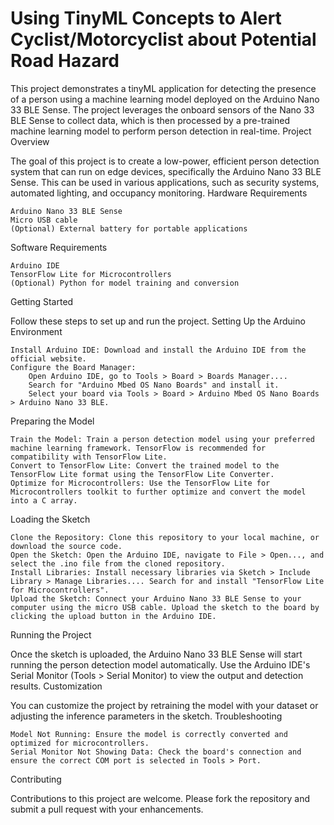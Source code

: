 # Using TinyML Concepts to Alert Cyclist/Motorcyclist about Potential Road Hazard 

This project demonstrates a tinyML application for detecting the presence of a person using a machine learning model deployed on the Arduino Nano 33 BLE Sense. The project leverages the onboard sensors of the Nano 33 BLE Sense to collect data, which is then processed by a pre-trained machine learning model to perform person detection in real-time.
Project Overview

The goal of this project is to create a low-power, efficient person detection system that can run on edge devices, specifically the Arduino Nano 33 BLE Sense. This can be used in various applications, such as security systems, automated lighting, and occupancy monitoring.
Hardware Requirements

    Arduino Nano 33 BLE Sense
    Micro USB cable
    (Optional) External battery for portable applications

Software Requirements

    Arduino IDE
    TensorFlow Lite for Microcontrollers
    (Optional) Python for model training and conversion

Getting Started

Follow these steps to set up and run the project.
Setting Up the Arduino Environment

    Install Arduino IDE: Download and install the Arduino IDE from the official website.
    Configure the Board Manager:
        Open Arduino IDE, go to Tools > Board > Boards Manager....
        Search for "Arduino Mbed OS Nano Boards" and install it.
        Select your board via Tools > Board > Arduino Mbed OS Nano Boards > Arduino Nano 33 BLE.

Preparing the Model

    Train the Model: Train a person detection model using your preferred machine learning framework. TensorFlow is recommended for compatibility with TensorFlow Lite.
    Convert to TensorFlow Lite: Convert the trained model to the TensorFlow Lite format using the TensorFlow Lite Converter.
    Optimize for Microcontrollers: Use the TensorFlow Lite for Microcontrollers toolkit to further optimize and convert the model into a C array.

Loading the Sketch

    Clone the Repository: Clone this repository to your local machine, or download the source code.
    Open the Sketch: Open the Arduino IDE, navigate to File > Open..., and select the .ino file from the cloned repository.
    Install Libraries: Install necessary libraries via Sketch > Include Library > Manage Libraries.... Search for and install "TensorFlow Lite for Microcontrollers".
    Upload the Sketch: Connect your Arduino Nano 33 BLE Sense to your computer using the micro USB cable. Upload the sketch to the board by clicking the upload button in the Arduino IDE.

Running the Project

Once the sketch is uploaded, the Arduino Nano 33 BLE Sense will start running the person detection model automatically. Use the Arduino IDE's Serial Monitor (Tools > Serial Monitor) to view the output and detection results.
Customization

You can customize the project by retraining the model with your dataset or adjusting the inference parameters in the sketch.
Troubleshooting

    Model Not Running: Ensure the model is correctly converted and optimized for microcontrollers.
    Serial Monitor Not Showing Data: Check the board's connection and ensure the correct COM port is selected in Tools > Port.

Contributing

Contributions to this project are welcome. Please fork the repository and submit a pull request with your enhancements.
